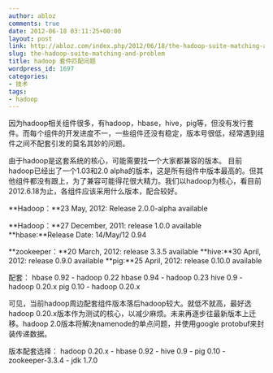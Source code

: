 ```yaml
---
author: abloz
comments: true
date: 2012-06-18 03:11:25+00:00
layout: post
link: http://abloz.com/index.php/2012/06/18/the-hadoop-suite-matching-and-problem/
slug: the-hadoop-suite-matching-and-problem
title: hadoop 套件匹配问题
wordpress_id: 1697
categories:
- 技术
tags:
- hadoop
---
```


因为hadoop相关组件很多，有hadoop，hbase，hive，pig等，但没有发行套件。而每个组件的开发进度不一，一些组件还没有稳定，版本号很低，经常遇到组件之间不配套引发的莫名其妙的问题。

由于hadoop是这套系统的核心，可能需要找一个大家都兼容的版本。
目前hadoop已经出了一个1.03和2.0 alpha的版本，这是所有组件中版本最高的。但其他组件都没有跟上，为了兼容可能得花很大精力。我们以hadoop为核心，看目前2012.6.18为止，各组件应该采用什么版本，配合较好。


**Hadoop：**23 May, 2012: Release 2.0.0-alpha available

**Hadoop：**27 December, 2011: release 1.0.0 available
**hbase:**Release Date: 14/May/12 0.94

**zookeeper：**20 March, 2012: release 3.3.5 available
**hive:**30 April, 2012: release 0.9.0 available
**pig:**25 April, 2012: release 0.10.0 available

配套：
hbase 0.92 - hadoop 0.22
hbase 0.94 - hadoop 0.23
hive 0.9 - hadoop 0.20.x
pig 0.10 - hadoop 0.20.x

可见，当前hadoop周边配套组件版本落后hadoop较大。就低不就高，最好选hadoop 0.20.x版本作为测试的核心，以减少麻烦。未来再逐步往最新版本上迁移。hadoop 2.0版本将解决namenode的单点问题，并使用google protobuf来封装传递数据。

版本配套选择：
hadoop 0.20.x - hbase 0.92 - hive 0.9 - pig 0.10 - zookeeper-3.3.4 - jdk 1.7.0

